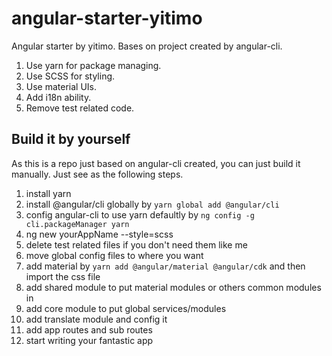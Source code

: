 # angular-starter-yitimo

Angular starter by yitimo. Bases on project created by angular-cli.

1. Use yarn for package managing.
2. Use SCSS for styling.
3. Use material UIs.
4. Add i18n ability.
5. Remove test related code.

## Build it by yourself

As this is a repo just based on angular-cli created, you can just build it manually. Just see as the following steps.

1. install yarn
2. install @angular/cli globally by ``yarn global add @angular/cli``
3. config angular-cli to use yarn defaultly by ``ng config -g cli.packageManager yarn``
4. ng new yourAppName --style=scss
5. delete test related files if you don't need them like me
6. move global config files to where you want
7. add material by ``yarn add @angular/material @angular/cdk`` and then import the css file
8. add shared module to put material modules or others common modules in
9. add core module to put global services/modules
10. add translate module and config it
11. add app routes and sub routes
12. start writing your fantastic app
